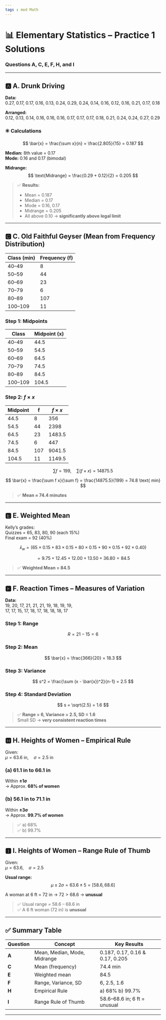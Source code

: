 ```yaml
---
tags : mod Math
---
```

# 📊 Elementary Statistics – Practice 1 Solutions  
### Questions A, C, E, F, H, and I

---

## 🅰️ A. Drunk Driving

**Data:**  
0.27, 0.17, 0.17, 0.16, 0.13, 0.24, 0.29, 0.24, 0.14, 0.16, 0.12, 0.16, 0.21, 0.17, 0.18  

**Arranged:**  
0.12, 0.13, 0.14, 0.16, 0.16, 0.16, 0.17, 0.17, 0.17, 0.18, 0.21, 0.24, 0.24, 0.27, 0.29  

### ✳️ Calculations
$$
\bar{x} = \frac{\sum x}{n} = \frac{2.805}{15} = 0.187
$$

**Median:** 8th value = 0.17  
**Mode:** 0.16 and 0.17 (bimodal)  

**Midrange:**  
$$
\text{Midrange} = \frac{0.29 + 0.12}{2} = 0.205
$$

> ✅ **Results:**
> - Mean = 0.187  
> - Median = 0.17  
> - Mode = 0.16, 0.17  
> - Midrange = 0.205  
> - All above 0.10 → **significantly above legal limit**

---

## 🅲 C. Old Faithful Geyser (Mean from Frequency Distribution)

| Class (min) | Frequency (f) |
|--------------|---------------|
| 40–49 | 8 |
| 50–59 | 44 |
| 60–69 | 23 |
| 70–79 | 6 |
| 80–89 | 107 |
| 100–109 | 11 |

### Step 1: Midpoints
| Class | Midpoint (x) |
|--------|---------------|
| 40–49 | 44.5 |
| 50–59 | 54.5 |
| 60–69 | 64.5 |
| 70–79 | 74.5 |
| 80–89 | 84.5 |
| 100–109 | 104.5 |

### Step 2: $f \times x$

| Midpoint | f | $f \times x$ |
|-----------|---|--------------|
| 44.5 | 8 | 356 |
| 54.5 | 44 | 2398 |
| 64.5 | 23 | 1483.5 |
| 74.5 | 6 | 447 |
| 84.5 | 107 | 9041.5 |
| 104.5 | 11 | 1149.5 |

$$
\sum f = 199, \quad \sum (f \times x) = 14875.5
$$

$$
\bar{x} = \frac{\sum f x}{\sum f} = \frac{14875.5}{199} = 74.8 \text{ min}
$$

> ✅ **Mean ≈ 74.4 minutes**

---

## 🅴 E. Weighted Mean

Kelly’s grades:  
Quizzes = 65, 83, 80, 90 (each 15%)  
Final exam = 92 (40%)

$$
\bar{x}_w = (65 \times 0.15 + 83 \times 0.15 + 80 \times 0.15 + 90 \times 0.15 + 92 \times 0.40)
$$

$$
= 9.75 + 12.45 + 12.00 + 13.50 + 36.80 = 84.5
$$

> ✅ **Weighted Mean = 84.5**

---

## 🅵 F. Reaction Times – Measures of Variation

**Data:**  
19, 20, 17, 21, 21, 21, 19, 18, 19, 19,  
17, 17, 15, 17, 18, 17, 18, 18, 18, 17  

### Step 1: Range
$$
R = 21 - 15 = 6
$$

### Step 2: Mean
$$
\bar{x} = \frac{366}{20} = 18.3
$$

### Step 3: Variance
$$
s^2 = \frac{\sum (x - \bar{x})^2}{n-1} = 2.5
$$

### Step 4: Standard Deviation
$$
s = \sqrt{2.5} = 1.6
$$

> ✅ **Range = 6, Variance = 2.5, SD = 1.6**  
> Small SD → **very consistent reaction times**

---

## 🅷 H. Heights of Women – Empirical Rule

Given:  
$\mu = 63.6 \text{ in}, \quad \sigma = 2.5 \text{ in}$  

### (a) 61.1 in to 66.1 in
Within **±1σ**  
→ Approx. **68% of women**

### (b) 56.1 in to 71.1 in  
Within **±3σ**  
→ Approx. **99.7% of women**

> ✅ a) 68%  
> ✅ b) 99.7%

---

## 🅸 I. Heights of Women – Range Rule of Thumb

Given:  
$\mu = 63.6, \quad \sigma = 2.5$

**Usual range:**
$$
\mu \pm 2\sigma = 63.6 \pm 5 = [58.6, 68.6]
$$

A woman at 6 ft = 72 in → $72 > 68.6$ → **unusual**

> ✅ Usual range = 58.6 – 68.6 in  
> ✅ A 6 ft woman (72 in) is **unusual**

---

## ✅ Summary Table

| Question | Concept | Key Results |
|-----------|----------|-------------|
| **A** | Mean, Median, Mode, Midrange | 0.187, 0.17, 0.16 & 0.17, 0.205 |
| **C** | Mean (frequency) | 74.4 min |
| **E** | Weighted mean | 84.5 |
| **F** | Range, Variance, SD | 6, 2.5, 1.6 |
| **H** | Empirical Rule | a) 68% b) 99.7% |
| **I** | Range Rule of Thumb | 58.6–68.6 in; 6 ft = unusual |

---
